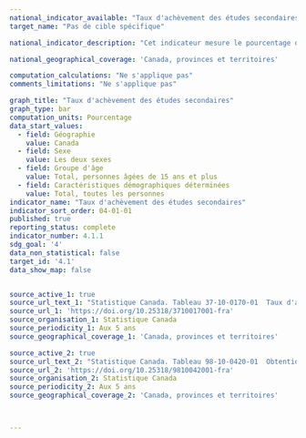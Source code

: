 ```yaml
---
national_indicator_available: "Taux d'achèvement des études secondaires"
target_name: "Pas de cible spécifique"

national_indicator_description: "Cet indicateur mesure le pourcentage de personnes qui possèdent un diplôme d'études secondaires ou une attestation d'équivalence."

national_geographical_coverage: 'Canada, provinces et territoires'

computation_calculations: "Ne s'applique pas"
comments_limitations: "Ne s'applique pas"

graph_title: "Taux d'achèvement des études secondaires"
graph_type: bar
computation_units: Pourcentage
data_start_values:
  - field: Géographie
    value: Canada
  - field: Sexe
    value: Les deux sexes
  - field: Groupe d'âge
    value: Total, personnes âgées de 15 ans et plus
  - field: Caractéristiques démographiques déterminées
    value: Total, toutes les personnes
indicator_name: "Taux d'achèvement des études secondaires"
indicator_sort_order: 04-01-01
published: true
reporting_status: complete
indicator_number: 4.1.1
sdg_goal: '4'
data_non_statistical: false
target_id: '4.1'
data_show_map: false


source_active_1: true
source_url_text_1: "Statistique Canada. Tableau 37-10-0170-01  Taux d'achèvement des études secondaires selon le sexe, le groupe d'âge et certaines caractéristiques démographiques"
source_url_1: 'https://doi.org/10.25318/3710017001-fra'
source_organisation_1: Statistique Canada
source_periodicity_1: Aux 5 ans 
source_geographical_coverage_1: 'Canada, provinces et territoires'

source_active_2: true
source_url_text_2: "Statistique Canada. Tableau 98-10-0420-01  Obtention d’un diplôme d’études secondaires, selon l’identité autochtone, la géographie autochtone et la situation d’activité"
source_url_2: 'https://doi.org/10.25318/9810042001-fra'
source_organisation_2: Statistique Canada
source_periodicity_2: Aux 5 ans 
source_geographical_coverage_2: 'Canada, provinces et territoires'



---
```

